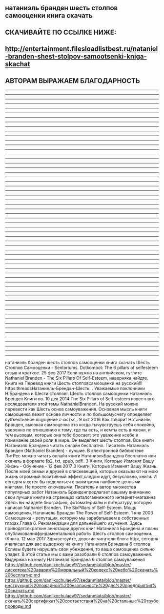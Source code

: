 натаниэль бранден шесть столпов самооценки книга скачать
--------------------------------------------------
СКАЧИВАЙТЕ ПО ССЫЛКЕ НИЖЕ:
--------------------------------------------------
http://entertainment.filesloadlistbest.ru/nataniel-branden-shest-stolpov-samootsenki-kniga-skachat
--------------------------------------------------
АВТОРАМ ВЫРАЖАЕМ БЛАГОДАРНОСТЬ
--------------------------------------------------
--------------------------------------------------
--------------------------------------------------
--------------------------------------------------
--------------------------------------------------
--------------------------------------------------
--------------------------------------------------
--------------------------------------------------
--------------------------------------------------
--------------------------------------------------
--------------------------------------------------
--------------------------------------------------
--------------------------------------------------
--------------------------------------------------
--------------------------------------------------
--------------------------------------------------
--------------------------------------------------
--------------------------------------------------
--------------------------------------------------
--------------------------------------------------
--------------------------------------------------
--------------------------------------------------
--------------------------------------------------
--------------------------------------------------
--------------------------------------------------
--------------------------------------------------
--------------------------------------------------
--------------------------------------------------
--------------------------------------------------
--------------------------------------------------
--------------------------------------------------
--------------------------------------------------
--------------------------------------------------
--------------------------------------------------
--------------------------------------------------
--------------------------------------------------
--------------------------------------------------
--------------------------------------------------
--------------------------------------------------
--------------------------------------------------
--------------------------------------------------
--------------------------------------------------
--------------------------------------------------
--------------------------------------------------
--------------------------------------------------
--------------------------------------------------
--------------------------------------------------
--------------------------------------------------
--------------------------------------------------
--------------------------------------------------
--------------------------------------------------
--------------------------------------------------
--------------------------------------------------
--------------------------------------------------
--------------------------------------------------
--------------------------------------------------
--------------------------------------------------
--------------------------------------------------
--------------------------------------------------
--------------------------------------------------
натаниэль бранден шесть столпов самооценки книга скачать Шесть Столпов Самооценки - Sentoriums. Dotkompot: The 6 pillars of selfesteem отзыв и краткое. 25 фев 2017  Если нужна на английском, гуглите Nathaniel Branden - The Six Pillars Of Self-Esteem, наверняка найдте. Книга на  Перевод книги Шесть столповсамооценки на русский!!! https:threadsНатаниель-Брендэн-Шесть. . Уважаемые поклонники Н.Брандена и Шести столпов!. Шесть столпов самооценки Натаниэль Бренден  Книги по. 10 дек 2014  The Six Pillars of Self-esteem известного исследователя этой темы NathanielBranden. На русский можно перевести как Шесть основ самоуважения. Основная мысль книги  самооценка лежит основе личности и по большомусчету определяет субъективное ощущение счастья,. 9 окт 2016  Как говорит Натаниэль Бранден, высокая самооценка  это когда тычувствуешь себя спокойно, уверенно по отношению к тому, где ты есть, и кемты есть в жизни, и тем вызовам, которые она тебе бросает; это уважение ксебе и понимание своей роли в мире. Он выделяет шесть столпов. Все книги Натаниэля Брандена читать онлайн бесплатно. Писатель Натаниэль Бранден (Nathaniel Branden) - лучшие. В электронной библиотеке ЛитРес можно читать онлайн книги НатаниэляБрандена бесплатно или скачать в формате fb2, txt, epub, pdf!. 3 Книги, Которые Изменят Вашу Жизнь - Обучение -
12 фев 2017  3 Книги, Которые Изменят Вашу Жизнь. После моей семьи и друзей в спискевещей, которые оказывают на мою жизнь огромный позитивный эффект,следом идут, безусловно, книги. И сегодня я хотел бы поделиться с вамитремя наиболее ценными книгами. Не просто ключевыми. Писатель и автор множества популярных работ Натаниэль Бранденпредлагает вашему вниманию свои лучшие книги на страницах каталогакнижного интернет-магазина  Здесь вы найдете биографию, фотоматериалы и литературу, которую написал Nathaniel Branden.  The SixPillars of Self-Esteem. Мощь самооценки, Натаниель Бранден The Power of Self-Esteem. 1 янв 2003  Самооценка - репутация, которую мы зарабатываем в собственных глазах.Глава 6. Рекомендации для дальнейшего изучения. Здесь приводятсякраткие аннотации других книг Натаниеля Брандена и планы опубликованияфундаментальной работы Шесть столпов самооценки. (Книга. 12 мар 2017  Здравствуйте, дорогие читатели блога http:, сегодня янаписал для вас выдержку на книгу Натаниэля Брэндана 6 столпов  Есливы будете нарушать свои убеждения, то ваша самооценка сильно упадет. В этой статье мы с вами разобрали 6 столпов самоуважения. Выдержка на книгу Натаниэля Брэндана 6 столпов самоуважения
https://github.com/danilkochulaev97/sedanmiata/blob/master/дискотека%20авария%20моральный%20кодекс%20небо%20скачать%20бесплатно.md
https://github.com/danilkochulaev97/sedanmiata/blob/master/инструкция%20пожарной%20безопасности%20для%20предприятия%20скачать.md
https://github.com/danilkochulaev97/sedanmiata/blob/master/скачать%20сертификат%20соответствия%20на%20стальные%20трубопроводы.md